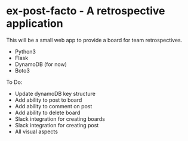 # ex-post-facto - A retrospective application 

This will be a small web app to provide a board for team retrospectives.

- Python3
- Flask
- DynamoDB (for now)
- Boto3

To Do:
- Update dynamoDB key structure
- Add ability to post to board
- Add ability to comment on post
- Add ability to delete board
- Slack integration for creating boards
- Slack integration for creating post
- All visual aspects
